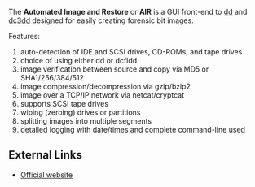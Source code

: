 The **Automated Image and Restore** or **AIR** is a GUI front-end to
[dd](dd "wikilink") and [dc3dd](dc3dd "wikilink") designed for easily
creating forensic bit images.

Features:

1.  auto-detection of IDE and SCSI drives, CD-ROMs, and tape drives
2.  choice of using either dd or dcfldd
3.  image verification between source and copy via MD5 or
    SHA1/256/384/512
4.  image compression/decompression via gzip/bzip2
5.  image over a TCP/IP network via netcat/cryptcat
6.  supports SCSI tape drives
7.  wiping (zeroing) drives or partitions
8.  splitting images into multiple segments
9.  detailed logging with date/times and complete command-line used

## External Links

- [Official website](http://air-imager.sourceforge.net/)